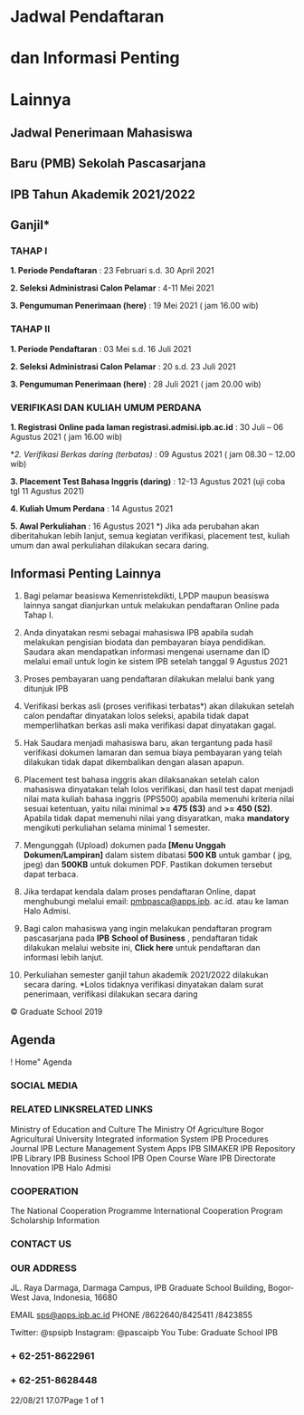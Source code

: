 # Jadwal Pendaftaran 

# dan Informasi Penting 

# Lainnya 

## Jadwal Penerimaan Mahasiswa 

## Baru (PMB) Sekolah Pascasarjana 

## IPB Tahun Akademik 2021/2022 

## Ganjil* 

### TAHAP I 

**1. Periode Pendaftaran** : 23 Februari s.d. 30 April 2021 

**2. Seleksi Administrasi Calon Pelamar** : 4-11 Mei 2021 

**3. Pengumuman Penerimaan (here)** : 19 Mei 2021 ( jam 16.00 wib) 

### TAHAP II 

**1. Periode Pendaftaran** : 03 Mei s.d. 16 Juli 2021 

**2. Seleksi Administrasi Calon Pelamar** : 20 s.d. 23 Juli 2021 

**3. Pengumuman Penerimaan (here)** : 28 Juli 2021 ( jam 20.00 wib) 

### VERIFIKASI DAN KULIAH UMUM PERDANA 

**1. Registrasi Online pada laman registrasi.admisi.ipb.ac.id** : 30 Juli – 06 Agustus 2021 ( jam 16.00 wib) 

**2. Verifikasi Berkas daring (*terbatas)** : 09 Agustus 2021 ( jam 08.30 – 12.00 wib) 

**3. Placement Test Bahasa Inggris (daring)** : 12-13 Agustus 2021 (uji coba tgl 11 Agustus 2021) 

**4. Kuliah Umum Perdana** : 14 Agustus 2021 

**5. Awal Perkuliahan** : 16 Agustus 2021 *) Jika ada perubahan akan diberitahukan lebih lanjut, semua kegiatan verifikasi, placement test, kuliah umum dan awal perkuliahan dilakukan secara daring. 

## Informasi Penting Lainnya 

1. Bagi pelamar beasiswa Kemenristekdikti, LPDP     maupun beasiswa lainnya sangat dianjurkan     untuk melakukan pendaftaran Online pada Tahap     I. 

2. Anda dinyatakan resmi sebagai mahasiswa IPB     apabila sudah melakukan pengisian biodata dan     pembayaran biaya pendidikan. Saudara akan     mendapatkan informasi mengenai username dan     ID melalui email untuk login ke sistem IPB setelah     tanggal 9 Agustus 2021 

3. Proses pembayaran uang pendaftaran dilakukan     melalui bank yang ditunjuk IPB 

4. Verifikasi berkas asli (proses verifikasi terbatas*)     akan dilakukan setelah calon pendaftar     dinyatakan lolos seleksi, apabila tidak dapat     memperlihatkan berkas asli maka verifikasi dapat     dinyatakan gagal. 

5. Hak Saudara menjadi mahasiswa baru, akan     tergantung pada hasil verifikasi dokumen lamaran     dan semua biaya pembayaran yang telah     dilakukan tidak dapat dikembalikan dengan     alasan apapun. 

6. Placement test bahasa inggris akan dilaksanakan     setelah calon mahasiswa dinyatakan telah lolos     verifikasi, dan hasil test dapat menjadi nilai mata     kuliah bahasa inggris (PPS500) apabila     memenuhi kriteria nilai sesuai ketentuan, yaitu     nilai minimal **>= 475 (S3)** and **>= 450 (S2)**. Apabila     tidak dapat memenuhi nilai yang disyaratkan,     maka **mandatory** mengikuti perkuliahan selama     minimal 1 semester. 

7. Mengunggah (Upload) dokumen pada **[Menu**     **Unggah Dokumen/Lampiran]** dalam sistem     dibatasi **500 KB** untuk gambar ( jpg, jpeg)     dan **500KB** untuk dokumen PDF. Pastikan     dokumen tersebut dapat terbaca. 

8. Jika terdapat kendala dalam proses     pendaftaran Online, dapat menghubungi melalui     email: pmbpasca@apps.ipb. ac.id. atau ke laman     Halo Admisi. 

9. Bagi calon mahasiswa yang ingin melakukan     pendaftaran program pascasarjana pada **IPB**     **School of Business** , pendaftaran tidak dilakukan     melalui website ini, **Click here** untuk pendaftaran     dan informasi lebih lanjut. 

10. Perkuliahan semester ganjil tahun akademik     2021/2022 dilakukan secara daring. *Lolos tidaknya verifikasi dinyatakan dalam surat penerimaan, verifikasi dilakukan secara daring 

 © Graduate School 2019 

## Agenda 

 ! Home" Agenda 

### SOCIAL MEDIA 

### RELATED LINKSRELATED LINKS 

 Ministry of Education and Culture The Ministry Of Agriculture Bogor Agricultural University Integrated information System IPB Procedures Journal IPB Lecture Management System Apps IPB SIMAKER IPB Repository IPB Library IPB Business School IPB Open Course Ware IPB Directorate Innovation IPB Halo Admisi 

### COOPERATION 

 The National Cooperation Programme International Cooperation Program Scholarship Information 

### CONTACT US 

### OUR ADDRESS 

 JL. Raya Darmaga, Darmaga Campus, IPB Graduate School Building, Bogor-West Java, Indonesia, 16680 

 EMAIL sps@apps.ipb.ac.id PHONE /8622640/8425411 /8423855 

 Twitter: @spsipb Instagram: @pascaipb You Tube: Graduate School IPB 

### + 62-251-8622961 

### + 62-251-8628448 

22/08/21 17.07Page 1 of 1 

